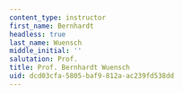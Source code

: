 ```yaml
---
content_type: instructor
first_name: Bernhardt
headless: true
last_name: Wuensch
middle_initial: ''
salutation: Prof.
title: Prof. Bernhardt Wuensch
uid: dcd03cfa-5805-baf9-812a-ac239fd538dd
---
```

